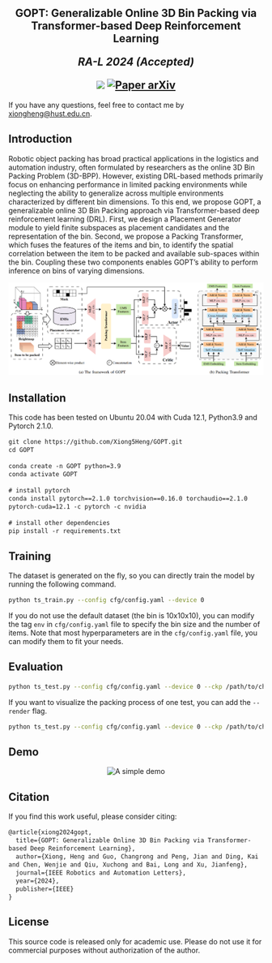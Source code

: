 <h2 align="center">
  <b>GOPT: Generalizable Online 3D Bin Packing via Transformer-based Deep Reinforcement Learning</b>

<b><i>RA-L 2024 (Accepted)</i></b>

<div align="center">
    <a href="https://ieeexplore.ieee.org/abstract/document/10694688" target="_blank">
    <img src="https://img.shields.io/badge/ieee-%2300629B.svg?&style=for-the-badge&logo=ieee&logoColor=white"></a>
    <a href="https://arxiv.org/abs/2409.05344" target="_blank">
    <img src="https://img.shields.io/badge/arxiv-%23B31B1B.svg?&style=for-the-badge&logo=arxiv&logoColor=white" alt="Paper arXiv"></a>
</div>

</h2>

If you have any questions, feel free to contact me by xiongheng@hust.edu.cn.

## Introduction
Robotic object packing has broad practical applications in the logistics and automation industry, often formulated by researchers as the online 3D Bin Packing Problem (3D-BPP). However, existing DRL-based methods primarily focus on enhancing performance in limited packing environments while neglecting the ability to generalize across multiple environments characterized by different bin dimensions. To this end, we propose GOPT, a generalizable online 3D Bin Packing approach via Transformer-based deep reinforcement learning (DRL). First, we design a Placement Generator module to yield finite subspaces as placement candidates and the representation of the bin. Second, we propose a Packing Transformer, which fuses the features of the items and bin, to identify the spatial correlation between the item to be packed and available sub-spaces within the bin. Coupling these two components enables GOPT’s ability to perform inference on bins of varying dimensions. 

![overview](./images/overview.png)


## Installation
This code has been tested on Ubuntu 20.04 with Cuda 12.1, Python3.9 and Pytorch 2.1.0.

```
git clone https://github.com/Xiong5Heng/GOPT.git
cd GOPT

conda create -n GOPT python=3.9
conda activate GOPT

# install pytorch
conda install pytorch==2.1.0 torchvision==0.16.0 torchaudio==2.1.0 pytorch-cuda=12.1 -c pytorch -c nvidia

# install other dependencies
pip install -r requirements.txt
```

## Training
The dataset is generated on the fly, so you can directly train the model by running the following command.

```bash
python ts_train.py --config cfg/config.yaml --device 0 
```

If you do not use the default dataset (the bin is 10x10x10), you can modify the tag `env` in `cfg/config.yaml` file to specify the bin size and the number of items.
Note that most hyperparameters are in the `cfg/config.yaml` file, you can modify them to fit your needs.


## Evaluation

```bash
python ts_test.py --config cfg/config.yaml --device 0 --ckp /path/to/checkpoint.pth 
```

If you want to visualize the packing process of one test, you can add the `--render` flag.
```bash
python ts_test.py --config cfg/config.yaml --device 0 --ckp /path/to/checkpoint.pth --render
```

## Demo
<!-- ![demo](./images/demo.gif) -->
<div align="center">
  <img src="./images/demo.gif" alt="A simple demo" width="400">
</div>

## Citation
If you find this work useful, please consider citing:
```
@article{xiong2024gopt,
  title={GOPT: Generalizable Online 3D Bin Packing via Transformer-based Deep Reinforcement Learning},
  author={Xiong, Heng and Guo, Changrong and Peng, Jian and Ding, Kai and Chen, Wenjie and Qiu, Xuchong and Bai, Long and Xu, Jianfeng},
  journal={IEEE Robotics and Automation Letters},
  year={2024},
  publisher={IEEE}
}
```

## License
This source code is released only for academic use. Please do not use it for commercial purposes without authorization of the author.
